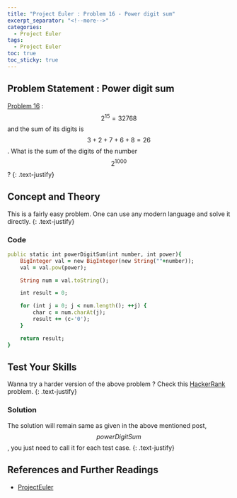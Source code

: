 ```yaml
---
title: "Project Euler : Problem 16 - Power digit sum"
excerpt_separator: "<!--more-->"
categories:
  - Project Euler
tags:
  - Project Euler
toc: true
toc_sticky: true
---
```


## Problem Statement : Power digit sum
[Problem 16](https://projecteuler.net/problem=16) : $$2^{15} = 32768$$ and the sum of its digits is $$3 + 2 + 7 + 6 + 8 = 26$$.
What is the sum of the digits of the number $$2^{1000}$$?
{: .text-justify}

## Concept and Theory
This is a fairly easy problem. One can use any modern language and solve it directly.
{: .text-justify}

### Code
```ruby
public static int powerDigitSum(int number, int power){
    BigInteger val = new BigInteger(new String(""+number));
    val = val.pow(power);

    String num = val.toString();

    int result = 0;

    for (int j = 0; j < num.length(); ++j) {
        char c = num.charAt(j);
        result += (c-'0');
    }

    return result;
}
```

## Test Your Skills
Wanna try a harder version of the above problem ? Check this [HackerRank](https://www.hackerrank.com/contests/projecteuler/challenges/euler016) problem.
{: .text-justify}

### Solution
The solution will remain same as given in the above mentioned post, $$powerDigitSum$$, you just need to call it for each test case.
{: .text-justify}

## References and Further Readings
* [ProjectEuler](https://projecteuler.net)

